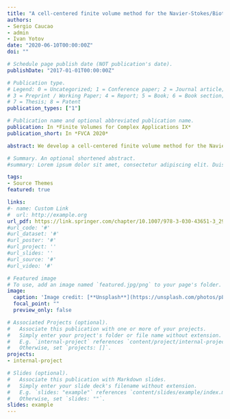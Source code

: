 ```yaml
---
title: "A cell-centered finite volume method for the Navier-Stokes/Biot model"
authors:
- Sergio Caucao
- admin
- Ivan Yotov
date: "2020-06-10T00:00:00Z"
doi: ""

# Schedule page publish date (NOT publication's date).
publishDate: "2017-01-01T00:00:00Z"

# Publication type.
# Legend: 0 = Uncategorized; 1 = Conference paper; 2 = Journal article;
# 3 = Preprint / Working Paper; 4 = Report; 5 = Book; 6 = Book section;
# 7 = Thesis; 8 = Patent
publication_types: ["1"]

# Publication name and optional abbreviated publication name.
publication: In *Finite Volumes for Complex Applications IX*
publication_short: In *FVCA 2020*

abstract: We develop a cell-centered finite volume method for the Navier–Stokes/Biot model, based on a fully mixed formulation with weakly symmetric stresses. The multipoint stress mixed finite element method is employed for the Navier–Stokes and elasticity equations, while the multipoint flux mixed finite element method is used for Darcy’s flow. These methods allow for local elimination of the fluid and poroelastic stresses, vorticity, and rotation, resulting in a positive definite finite volume scheme for the fluid and structure velocities and the Darcy pressure, coupled via Lagrange multipliers on the interface to impose the transmission conditions.

# Summary. An optional shortened abstract.
#summary: Lorem ipsum dolor sit amet, consectetur adipiscing elit. Duis posuere tellus ac convallis placerat. Proin tincidunt magna sed ex sollicitudin condimentum.

tags:
- Source Themes
featured: true

links:
#- name: Custom Link
#  url: http://example.org
url_pdf: https://link.springer.com/chapter/10.1007/978-3-030-43651-3_29
#url_code: '#'
#url_dataset: '#'
#url_poster: '#'
#url_project: ''
#url_slides: ''
#url_source: '#'
#url_video: '#'

# Featured image
# To use, add an image named `featured.jpg/png` to your page's folder. 
image:
  caption: 'Image credit: [**Unsplash**](https://unsplash.com/photos/pLCdAaMFLTE)'
  focal_point: ""
  preview_only: false

# Associated Projects (optional).
#   Associate this publication with one or more of your projects.
#   Simply enter your project's folder or file name without extension.
#   E.g. `internal-project` references `content/project/internal-project/index.md`.
#   Otherwise, set `projects: []`.
projects:
- internal-project

# Slides (optional).
#   Associate this publication with Markdown slides.
#   Simply enter your slide deck's filename without extension.
#   E.g. `slides: "example"` references `content/slides/example/index.md`.
#   Otherwise, set `slides: ""`.
slides: example
---
```


